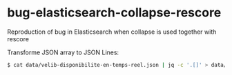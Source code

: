 # bug-elasticsearch-collapse-rescore
Reproduction of bug in Elasticsearch when collapse is used together with rescore

Transforme JSON array to JSON Lines:

```bash
$ cat data/velib-disponibilite-en-temps-reel.json | jq -c '.[]' > data/velib.jsonl
```